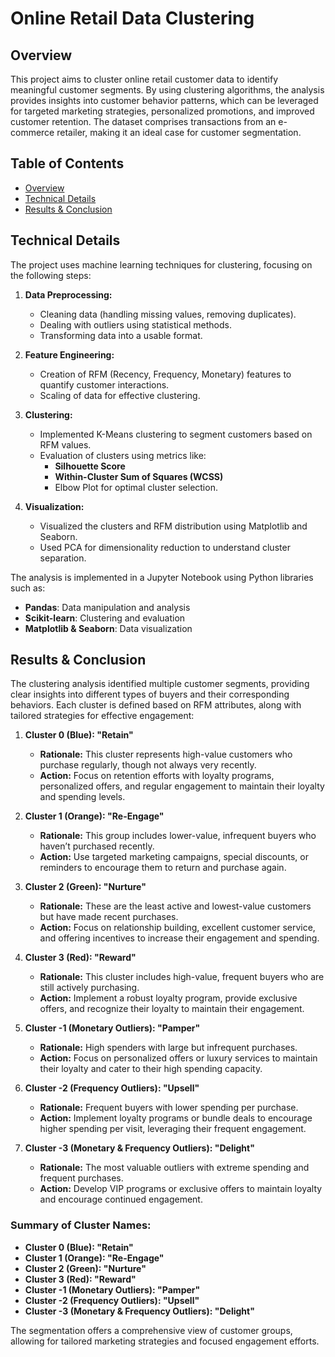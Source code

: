 # Online Retail Data Clustering

## Overview

This project aims to cluster online retail customer data to identify meaningful customer segments. By using clustering algorithms, the analysis provides insights into customer behavior patterns, which can be leveraged for targeted marketing strategies, personalized promotions, and improved customer retention. The dataset comprises transactions from an e-commerce retailer, making it an ideal case for customer segmentation.

## Table of Contents

- [Overview](#overview)
- [Technical Details](#technical-details)
- [Results & Conclusion](#results--conclusion)


## Technical Details

The project uses machine learning techniques for clustering, focusing on the following steps:

1. **Data Preprocessing:**
   - Cleaning data (handling missing values, removing duplicates).
   - Dealing with outliers using statistical methods.
   - Transforming data into a usable format.

2. **Feature Engineering:**
   - Creation of RFM (Recency, Frequency, Monetary) features to quantify customer interactions.
   - Scaling of data for effective clustering.

3. **Clustering:**
   - Implemented K-Means clustering to segment customers based on RFM values.
   - Evaluation of clusters using metrics like:
     - **Silhouette Score**
     - **Within-Cluster Sum of Squares (WCSS)**
     - Elbow Plot for optimal cluster selection.

4. **Visualization:**
   - Visualized the clusters and RFM distribution using Matplotlib and Seaborn.
   - Used PCA for dimensionality reduction to understand cluster separation.

The analysis is implemented in a Jupyter Notebook using Python libraries such as:
- **Pandas**: Data manipulation and analysis
- **Scikit-learn**: Clustering and evaluation
- **Matplotlib & Seaborn**: Data visualization

## Results & Conclusion

The clustering analysis identified multiple customer segments, providing clear insights into different types of buyers and their corresponding behaviors. Each cluster is defined based on RFM attributes, along with tailored strategies for effective engagement:

1. **Cluster 0 (Blue): "Retain"**
   - **Rationale:** This cluster represents high-value customers who purchase regularly, though not always very recently.
   - **Action:** Focus on retention efforts with loyalty programs, personalized offers, and regular engagement to maintain their loyalty and spending levels.

2. **Cluster 1 (Orange): "Re-Engage"**
   - **Rationale:** This group includes lower-value, infrequent buyers who haven’t purchased recently.
   - **Action:** Use targeted marketing campaigns, special discounts, or reminders to encourage them to return and purchase again.

3. **Cluster 2 (Green): "Nurture"**
   - **Rationale:** These are the least active and lowest-value customers but have made recent purchases.
   - **Action:** Focus on relationship building, excellent customer service, and offering incentives to increase their engagement and spending.

4. **Cluster 3 (Red): "Reward"**
   - **Rationale:** This cluster includes high-value, frequent buyers who are still actively purchasing.
   - **Action:** Implement a robust loyalty program, provide exclusive offers, and recognize their loyalty to maintain their engagement.

5. **Cluster -1 (Monetary Outliers): "Pamper"**
   - **Rationale:** High spenders with large but infrequent purchases.
   - **Action:** Focus on personalized offers or luxury services to maintain their loyalty and cater to their high spending capacity.

6. **Cluster -2 (Frequency Outliers): "Upsell"**
   - **Rationale:** Frequent buyers with lower spending per purchase.
   - **Action:** Implement loyalty programs or bundle deals to encourage higher spending per visit, leveraging their frequent engagement.

7. **Cluster -3 (Monetary & Frequency Outliers): "Delight"**
   - **Rationale:** The most valuable outliers with extreme spending and frequent purchases.
   - **Action:** Develop VIP programs or exclusive offers to maintain loyalty and encourage continued engagement.

### Summary of Cluster Names:

- **Cluster 0 (Blue): "Retain"**
- **Cluster 1 (Orange): "Re-Engage"**
- **Cluster 2 (Green): "Nurture"**
- **Cluster 3 (Red): "Reward"**
- **Cluster -1 (Monetary Outliers): "Pamper"**
- **Cluster -2 (Frequency Outliers): "Upsell"**
- **Cluster -3 (Monetary & Frequency Outliers): "Delight"**

The segmentation offers a comprehensive view of customer groups, allowing for tailored marketing strategies and focused engagement efforts.
